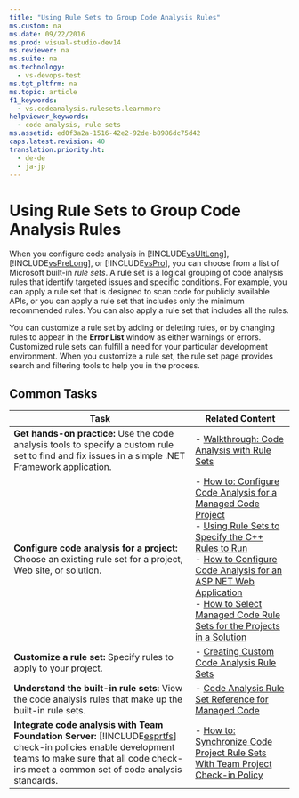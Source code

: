 ```yaml
---
title: "Using Rule Sets to Group Code Analysis Rules"
ms.custom: na
ms.date: 09/22/2016
ms.prod: visual-studio-dev14
ms.reviewer: na
ms.suite: na
ms.technology: 
  - vs-devops-test
ms.tgt_pltfrm: na
ms.topic: article
f1_keywords: 
  - vs.codeanalysis.rulesets.learnmore
helpviewer_keywords: 
  - code analysis, rule sets
ms.assetid: ed0f3a2a-1516-42e2-92de-b8986dc75d42
caps.latest.revision: 40
translation.priority.ht: 
  - de-de
  - ja-jp
---
```

# Using Rule Sets to Group Code Analysis Rules
When you configure code analysis in [!INCLUDE[vsUltLong](../vs140/includes/vsultlong_md.md)], [!INCLUDE[vsPreLong](../vs140/includes/vsprelong_md.md)], or [!INCLUDE[vsPro](../vs140/includes/vspro_md.md)], you can choose from a list of Microsoft built-in *rule sets*. A rule set is a logical grouping of code analysis rules that identify targeted issues and specific conditions. For example, you can apply a rule set that is designed to scan code for publicly available APIs, or you can apply a rule set that includes only the minimum recommended rules. You can also apply a rule set that includes all the rules.  
  
 You can customize a rule set by adding or deleting rules, or by changing rules to appear in the **Error List** window as either warnings or errors. Customized rule sets can fulfill a need for your particular development environment. When you customize a rule set, the rule set page provides search and filtering tools to help you in the process.  
  
## Common Tasks  
  
|Task|Related Content|  
|----------|---------------------|  
|**Get hands-on practice:** Use the code analysis tools to specify a custom rule set to find and fix issues in a simple .NET Framework application.|-   [Walkthrough: Code Analysis with Rule Sets](../vs140/walkthrough--configuring-and-using-a-custom-rule-set.md)|  
|**Configure code analysis for a project:** Choose an existing rule set for a project, Web site, or solution.|-   [How to: Configure Code Analysis for a Managed Code Project](../vs140/how-to--configure-code-analysis-for-a-managed-code-project.md)<br />-   [Using Rule Sets to Specify the C++ Rules to Run](../vs140/using-rule-sets-to-specify-the-c---rules-to-run.md)<br />-   [How to Configure Code Analysis for an ASP.NET Web Application](../vs140/how-to--configure-code-analysis-for-an-asp.net-web-application.md)<br />-   [How to Select Managed Code Rule Sets for the Projects in a Solution](../vs140/how-to--specify-managed-code-rule-sets-for-multiple-projects-in-a-solution.md)|  
|**Customize a rule set:** Specify rules to apply to your project.|-   [Creating Custom Code Analysis Rule Sets](../vs140/creating-custom-code-analysis-rule-sets.md)|  
|**Understand the built-in rule sets:** View the code analysis rules that make up the built-in rule sets.|-   [Code Analysis Rule Set Reference for Managed Code](../vs140/code-analysis-rule-set-reference.md)|  
|**Integrate code analysis with Team Foundation Server:** [!INCLUDE[esprtfs](../vs140/includes/esprtfs_md.md)] check-in policies enable development teams to make sure that all code check-ins meet a common set of code analysis standards.|-   [How to: Synchronize Code Project Rule Sets With Team Project Check-in Policy](../vs140/how-to--synchronize-code-project-rule-sets-with-team-project-check-in-policy.md)|